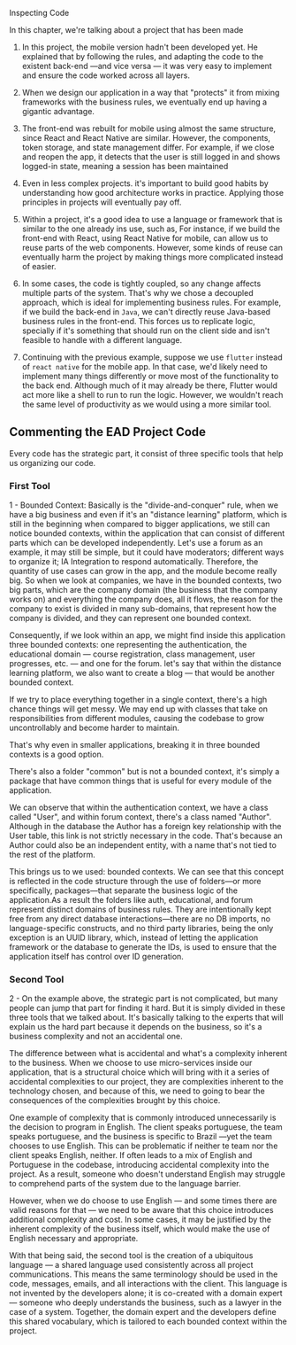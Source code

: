 Inspecting Code

In this chapter, we're talking about a project that has been made

1. In this project, the mobile version hadn't been developed yet. He explained that by following the rules, and adapting
   the code to the existent back-end —and vice versa — it was very easy to implement and ensure the code worked across
   all layers.

2. When we design our application in a way that "protects" it from mixing frameworks with the business rules, we eventually
   end up having a gigantic advantage.

3. The front-end was rebuilt for mobile using almost the same structure, since React and React Native are similar. However,
   the components, token storage, and state management differ. For example, if we close and reopen the app, it detects that
   the user is still logged in and shows logged-in state, meaning a session has been maintained

4. Even in less complex projects. it's important to build good habits by understanding how good architecture works in practice.
   Applying those principles in projects will eventually pay off.

5. Within a project, it's a good idea to use a language or framework that is similar to the one already ins use, such as,
   For instance, if we build the front-end with React, using React Native for mobile, can allow us to reuse parts of the
   web components. However, some kinds of reuse can eventually harm the project by making things more complicated instead
   of easier.

6. In some cases, the code is tightly coupled, so any change affects multiple parts of the system. That's why we chose a
   decoupled approach, which is ideal for implementing business rules. For example, if we build the back-end in `Java`,
   we can't directly reuse Java-based business rules in the front-end. This forces us to replicate logic, specially if
   it's something that should run on the client side and isn't feasible to handle with a different language.

7. Continuing with the previous example, suppose we use `flutter` instead of `react native` for the mobile app. In that
   case, we'd likely need to implement many things differently or move most of the functionality to the back end. Although
   much of it may already be there, Flutter would act more like a shell to run to run the logic. However, we wouldn't reach
   the same level of productivity as we would using a more similar tool.

## Commenting the EAD Project Code

Every code has the strategic part, it consist of three specific tools that help us organizing our code.

### First Tool

1 - Bounded Context: Basically is the "divide-and-conquer" rule, when we have a big business and even if it's an "distance
learning" platform, which is still in the beginning when compared to bigger applications, we still can notice bounded contexts,
within the application that can consist of different parts which can be developed independently. Let's use a forum as an
example, it may still be simple, but it could have moderators; different ways to organize it; IA Integration to respond
automatically. Therefore, the quantity of use cases can grow in the app, and the module become really big. So when we look
at companies, we have in the bounded contexts, two big parts, which are the company domain (the business that the company
works on) and everything the company does, all it flows, the reason for the company to exist is divided in many sub-domains,
that represent how the company is divided, and they can represent one bounded context.

Consequently, if we look within an app, we might find inside this application three bounded contexts: one representing
the authentication, the educational domain — course registration, class management, user progresses, etc. — and one for the
forum. let's say that within the distance learning platform, we also want to create a blog — that would be another
bounded context.

If we try to place everything together in a single context, there's a high chance things will get messy. We may end up
with classes that take on responsibilities from different modules, causing the codebase to grow uncontrollably and
become harder to maintain.

That's why even in smaller applications, breaking it in three bounded contexts is a good option.

There's also a folder "common" but is not a bounded context, it's simply a package that have common things that is useful
for every module of the application.

We can observe that within the authentication context, we have a class called "User", and within forum context, there's a
class named "Author". Although in the database the Author has a foreign key relationship with the User table, this link
is not strictly necessary in the code. That's because an Author could also be an independent entity, with a name that's
not tied to the rest of the platform.

This brings us to we used: bounded contexts. We can see that this concept is reflected in the code structure through the
use of folders—or more specifically, packages—that separate the business logic of the application.As a result the folders
like auth, educational, and forum represent distinct domains of business rules. They are intentionally kept free from any
direct database interactions—there are no DB imports, no language-specific constructs, and no third party libraries, being
the only exception is an UUID library, which, instead of letting the application framework or the database to generate the
IDs, is used to ensure that the application itself has control over ID generation.

### Second Tool

2 - On the example above, the strategic part is not complicated, but many people can jump that part for finding it hard.
But it is simply divided in these three tools that we talked about. It's basically talking to the experts that will explain
us the hard part because it depends on the business, so it's a business complexity and not an accidental one.

The difference between what is accidental and what's a complexity inherent to the business. When we choose to use micro-services
inside our application, that is a structural choice which will bring with it a series of accidental complexities to our
project, they are complexities inherent to the technology chosen, and because of this, we need to going to bear the consequences
of the complexities brought by this choice.

One example of complexity that is commonly introduced unnecessarily is the decision to program in English. The client speaks
portuguese, the team speaks portuguese, and the business is specific to Brazil —yet the team chooses to use English. This
can be problematic if neither te team nor the client speaks English, neither. If often leads to a mix of English and Portuguese
in the codebase, introducing accidental complexity into the project. As a result, someone who doesn't understand English may
struggle to comprehend parts of the system due to the language barrier.

However, when we do choose to use English — and some times there are valid reasons for that — we need to be aware that this
choice introduces additional complexity and cost. In some cases, it may be justified by the inherent complexity of the
business itself, which would make the use of English necessary and appropriate.

With that being said, the second tool is the creation of a ubiquitous language — a shared language used consistently across
all project communications. This means the same terminology should be used in the code, messages, emails, and all interactions
with the client. This language is not invented by the developers alone; it is co-created with a domain expert — someone
who deeply understands the business, such as a lawyer in the case of a system. Together, the domain expert and the developers
define this shared vocabulary, which is tailored to each bounded context within the project.
